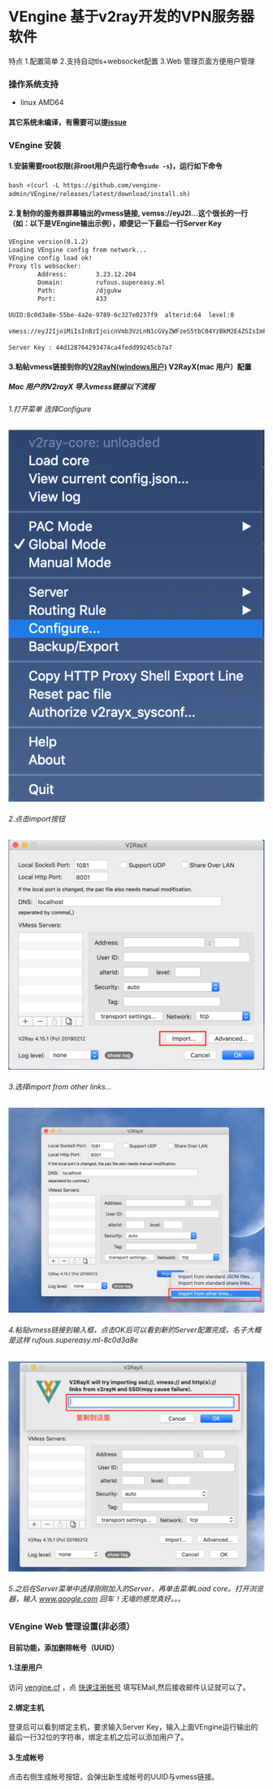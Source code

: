 # VEngine 基于v2ray开发的VPN服务器软件
  特点 
    1.配置简单
    2.支持自动tls+websocket配置
    3.Web 管理页面方便用户管理
### 操作系统支持
+ linux AMD64
#### 其它系统未编译，有需要可以提[issue](https://github.com/vengine-admin/VEngine/issues)
### VEngine 安装
#### 1.安装需要root权限(非root用户先运行命令`sudo -s`)，运行如下命令
`bash <(curl -L https://github.com/vengine-admin/VEngine/releases/latest/download/install.sh)`

#### 2.复制你的服务器屏幕输出的vmess链接, vemss://eyJ2I...这个很长的一行（如：以下是VEngine输出示例），顺便记一下最后一行Server Key
```
VEngine version(0.1.2)
Loading VEngine config from network...
VEngine config load ok!
Proxy tls websocker:
        Address:        3.23.12.204
        Domain:         rufous.supereasy.ml
        Path:           /djgukw
        Port:           433

UUID:8c0d3a8e-55be-4a2e-9789-6c327e0237f9  alterid:64  level:0

vmess://eyJ2IjoiMiIsInBzIjoicnVmb3VzLnN1cGVyZWFzeS5tbC04YzBkM2E4ZSIsImFkZCI6InJ1Zm91cy5zdXBlcmVhc3kubWwiLCJwb3J0IjoiNDQzIiwiaWQiOiI4YzBkM2E4ZS01NWJlLTRhMmUtOTY2OS02YzMyN2UwMjM3ZjkiLCJhaWQiOiI2NCIsIm5ldCI6IndzIiwidHlwZSI6Im5vbmUiLCJob3N0IjoicnVmb3VzLnN1cGVyZWFzeS5tbCIsInBhdGgiOiIvZGpndWt3IiwidGxzIjoidGxzIn0= 

Server Key : 44d128764293474ca4fedd99245cb7a7
```
#### 3.粘帖vmess链接到你的[V2RayN(windows用户)](https://github.com/233boy/v2ray/wiki/V2RayN%E4%BD%BF%E7%94%A8%E6%95%99%E7%A8%8B) V2RayX(mac 用户）配置

##### Mac 用户的V2rayX 导入vmess链接以下流程
###### 1.打开菜单 选择Configure
![](https://github.com/vengine-admin/VEngine/blob/master/v2rayx1.png "menu")

###### 2.点击import按钮
![](https://github.com/vengine-admin/VEngine/blob/master/v2rayx2.png "import")
###### 3.选择import from other links...
![](https://github.com/vengine-admin/VEngine/blob/master/v2rayx3.png "import")
###### 4.粘贴vmess链接到输入框，点击OK后可以看到新的Server配置完成，名子大概是这样 rufous.supereasy.ml-8c0d3a8e
![](https://github.com/vengine-admin/VEngine/blob/master/v2rayx4.png "import")
###### 5.之后在Server菜单中选择刚刚加入的Server，再单击菜单Load core。打开浏览器，输入 www.google.com 回车！无墙的感觉真好。。。

### VEngine Web 管理设置(非必须）

#### 目前功能，添加删除帐号（UUID）

#### 1.注册用户
访问 [vengine.cf](https://www.vengine.cf) ，点 [快速注册帐号](https://www.vengine.cf/sign-up) 填写EMail,然后接收邮件认证就可以了。

#### 2.绑定主机
登录后可以看到绑定主机，要求输入Server Key，输入上面VEngine运行输出的最后一行32位的字符串，绑定主机之后可以添加用户了。

#### 3.生成帐号
点击右侧生成帐号按钮，会弹出新生成帐号的UUID与vmess链接。





      
